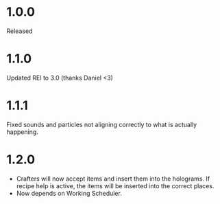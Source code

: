 # 1.0.0
Released
# 1.1.0
Updated REI to 3.0 (thanks Daniel <3)
# 1.1.1
Fixed sounds and particles not aligning correctly to what is actually happening.
# 1.2.0
- Crafters will now accept items and insert them into the holograms. 
If recipe help is active, the items will be inserted into the correct places.
- Now depends on Working Scheduler.
